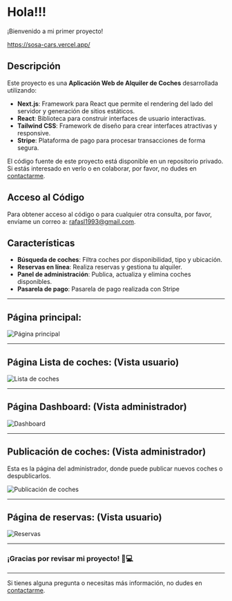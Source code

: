 # Hola!!!
¡Bienvenido a mi primer proyecto! 

https://sosa-cars.vercel.app/

## Descripción

Este proyecto es una **Aplicación Web de Alquiler de Coches** desarrollada utilizando:

- **Next.js**: Framework para React que permite el rendering del lado del servidor y generación de sitios estáticos.
- **React**: Biblioteca para construir interfaces de usuario interactivas.
- **Tailwind CSS**: Framework de diseño para crear interfaces atractivas y responsive.
- **Stripe**: Plataforma de pago para procesar transacciones de forma segura.

El código fuente de este proyecto está disponible en un repositorio privado. Si estás interesado en verlo o en colaborar, por favor, no dudes en [contactarme](mailto:rafasl1993@gmail.com).

## Acceso al Código

Para obtener acceso al código o para cualquier otra consulta, por favor, envíame un correo a: [rafasl1993@gmail.com](mailto:rafasl1993@gmail.com).

## Características

- **Búsqueda de coches**: Filtra coches por disponibilidad, tipo y ubicación.
- **Reservas en línea**: Realiza reservas y gestiona tu alquiler.
- **Panel de administración**: Publica, actualiza y elimina coches disponibles.
- **Pasarela de pago**: Pasarela de pago realizada con Stripe

---


## Página principal:

![Página principal](https://github.com/user-attachments/assets/8390c0f8-03c1-442c-8357-2551e0c0b238)

---

## Página Lista de coches: (Vista usuario)

![Lista de coches](https://github.com/user-attachments/assets/2b1604e4-ddfb-4e44-8449-0d06f0284556)

---

## Página Dashboard: (Vista administrador)

![Dashboard](https://github.com/user-attachments/assets/937f1a45-0d1c-4579-ba84-01f198ce0df9)

---

## Publicación de coches: (Vista administrador)

Esta es la página del administrador, donde puede publicar nuevos coches o despublicarlos.

![Publicación de coches](https://github.com/user-attachments/assets/137eb3af-d3a0-46e5-a10e-db772eaa758b)

---

## Página de reservas: (Vista usuario)

![Reservas](https://github.com/user-attachments/assets/1ebe223f-cad0-42e0-bdd3-f93a7c5768ca)

---

### ¡Gracias por revisar mi proyecto! 🚗💻
---

Si tienes alguna pregunta o necesitas más información, no dudes en [contactarme](mailto:rafasl1993@gmail.com).
